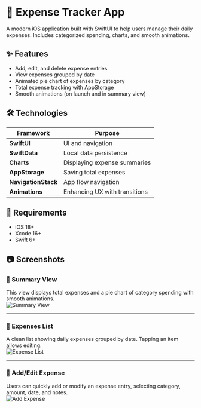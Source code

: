 # 📱 Expense Tracker App

A modern iOS application built with SwiftUI to help users manage their daily expenses. Includes categorized spending, charts, and smooth animations.

## ✨ Features

- Add, edit, and delete expense entries
- View expenses grouped by date
- Animated pie chart of expenses by category
- Total expense tracking with AppStorage
- Smooth animations (on launch and in summary view)

## 🛠 Technologies

| Framework      | Purpose                            |
|----------------|------------------------------------|
| **SwiftUI**    | UI and navigation                  |
| **SwiftData**  | Local data persistence             |
| **Charts**     | Displaying expense summaries       |
| **AppStorage** | Saving total expenses              |
| **NavigationStack** | App flow navigation           |
| **Animations** | Enhancing UX with transitions      |

## 🧪 Requirements

- iOS 18+
- Xcode 16+
- Swift 6+

## 📷 Screenshots

### 🔸 Summary View  
This view displays total expenses and a pie chart of category spending with smooth animations.  
![Summary View](screenshots/summary_view.png)

---

### 🔸 Expenses List  
A clean list showing daily expenses grouped by date. Tapping an item allows editing.  
![Expense List](screenshots/expense_list.png)

---

### 🔸 Add/Edit Expense  
Users can quickly add or modify an expense entry, selecting category, amount, date, and notes.  
![Add Expense](screenshots/add_expense.png)
